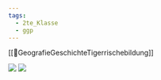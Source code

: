 ```yaml
---
tags:
  - 2te_Klasse
  - ggp
---
```

[[🙂GeografieGeschichteTigerrischebildung]]

![](Aufsteig%20der%20Habsburger.excalidraw.svg)
![](Neuzeit%20oda%20so%20ein%20kack.excalidraw.svg)